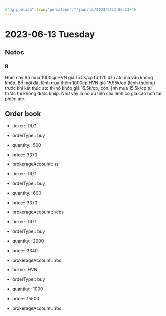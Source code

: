 ```yaml
---
{"dg-publish":true,"permalink":"/journal/2023/2023-06-13/"}
---
```


# 2023-06-13 Tuesday

## Notes

### B

Hôm nay Bố mua 1000cp HVN giá 15.5k/cp từ 12h đến atc mà vẫn không khớp, Bố mới đặt lệnh mua thêm 1000cp HVN giá 15.55k/cp (lệnh thường) trước khi kết thúc atc thì nó khớp giá 15.5k/cp, còn lệnh mua 15.5k/cp từ trước thì không được khớp. Như vậy là nó ưu tiên cho lệnh có giá cao hơn tại phiên atc.

## Order book

- ticker:: DLG
- orderType:: buy
- quantity:: 500
- price:: 3370
- brokerageAccount:: ssi

- ticker:: DLG
- orderType:: buy
- quantity:: 600
- price:: 3370
- brokerageAccount:: vcbs

- ticker:: DLG
- orderType:: buy
- quantity:: 2000
- price:: 3340
- brokerageAccount:: abs

- ticker:: HVN
- orderType:: buy
- quantity:: 1000
- price:: 15500
- brokerageAccount:: abs
